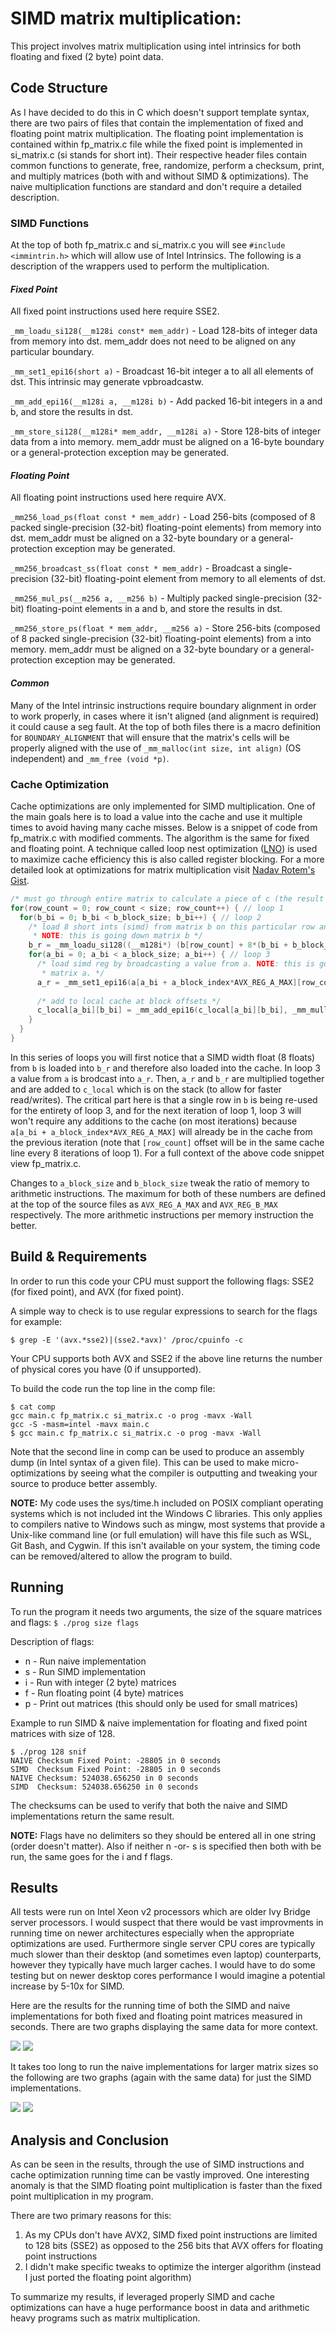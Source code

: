 # SIMD matrix multiplication:
This project involves matrix multiplication using intel intrinsics for both floating and fixed (2 byte) point data.

## Code Structure
As I have decided to do this in C which doesn't support template syntax, there are two pairs of files that contain the implementation of fixed and floating point matrix multiplication.  The floating point implementation is contained within fp_matrix.c file while the fixed point is implemented in si_matrix.c (si stands for short int).  Their respective header files contain common functions to generate, free, randomize, perform a checksum, print, and multiply matrices (both with and without SIMD & optimizations).  The naive multiplication functions are standard and don't require a detailed description. 

### SIMD Functions
At the top of both fp_matrix.c and si_matrix.c you will see `#include <immintrin.h>` which will allow use of Intel Intrinsics.  The following is a description of the wrappers used to perform the multiplication.

#### _Fixed Point_
All fixed point instructions used here require SSE2.

`_mm_loadu_si128(__m128i const* mem_addr)` - Load 128-bits of integer data from memory into dst. mem_addr does not need to be aligned on any particular boundary.

`_mm_set1_epi16(short a)` - Broadcast 16-bit integer a to all all elements of dst. This intrinsic may generate vpbroadcastw.

`_mm_add_epi16(__m128i a, __m128i b)` - Add packed 16-bit integers in a and b, and store the results in dst.

`_mm_store_si128(__m128i* mem_addr, __m128i a)` - Store 128-bits of integer data from a into memory. mem_addr must be aligned on a 16-byte boundary or a general-protection exception may be generated.

#### _Floating Point_
All floating point instructions used here require AVX.

`_mm256_load_ps(float const * mem_addr)` - Load 256-bits (composed of 8 packed single-precision (32-bit) floating-point elements) from memory into dst. mem_addr must be aligned on a 32-byte boundary or a general-protection exception may be generated.

`_mm256_broadcast_ss(float const * mem_addr)` - Broadcast a single-precision (32-bit) floating-point element from memory to all elements of dst.

`_mm256_mul_ps(__m256 a, __m256 b)` - Multiply packed single-precision (32-bit) floating-point elements in a and b, and store the results in dst.

`_mm256_store_ps(float * mem_addr, __m256 a)` - Store 256-bits (composed of 8 packed single-precision (32-bit) floating-point elements) from a into memory. mem_addr must be aligned on a 32-byte boundary or a general-protection exception may be generated.

#### _Common_
Many of the Intel intrinsic instructions require boundary alignment in order to work properly, in cases where it isn't aligned (and alignment is required) it could cause a seg fault.  At the top of both files there is a macro definition for `BOUNDARY_ALIGNMENT` that will ensure that the matrix's cells will be properly aligned with the use of `_mm_malloc(int size, int align)` (OS independent) and `_mm_free (void *p)`.

### Cache Optimization
Cache optimizations are only implemented for SIMD multiplication.  One of the main goals here is to load a value into the cache and use it multiple times to avoid having many cache misses.  Below is a snippet of code from fp_matrix.c with modified comments.  The algorithm is the same for fixed and floating point.  A technique called loop nest optimization ([LNO](https://en.wikipedia.org/wiki/Loop_nest_optimization)) is used to maximize cache efficiency this is also called register blocking.  For a more detailed look at optimizations for matrix multiplication visit [Nadav Rotem's Gist](https://gist.github.com/nadavrot/5b35d44e8ba3dd718e595e40184d03f0).

```c
/* must go through entire matrix to calculate a piece of c (the result matrix) */
for(row_count = 0; row_count < size; row_count++) { // loop 1
  for(b_bi = 0; b_bi < b_block_size; b_bi++) { // loop 2
    /* load 8 short ints (simd) from matrix b on this particular row and block offset.
     * NOTE: this is going down matrix b */
    b_r = _mm_loadu_si128((__m128i*) (b[row_count] + 8*(b_bi + b_block_index * AVX_REG_B_MAX)));
    for(a_bi = 0; a_bi < a_block_size; a_bi++) { // loop 3
      /* load simd reg by broadcasting a value from a. NOTE: this is going across
       * matrix a. */
      a_r = _mm_set1_epi16(a[a_bi + a_block_index*AVX_REG_A_MAX][row_count]);
      
      /* add to local cache at block offsets */
      c_local[a_bi][b_bi] = _mm_add_epi16(c_local[a_bi][b_bi], _mm_mullo_epi16(a_r, b_r));
    }
  }
}
```

In this series of loops you will first notice that a SIMD width float (8 floats) from `b` is loaded into `b_r` and therefore also loaded into the cache.  In loop 3 a value from `a` is brodcast into `a_r`.  Then, `a_r` and `b_r` are multiplied together and are added to `c_local` which is on the stack (to allow for faster read/writes).  The critical part here is that a single row in `b` is being re-used for the entirety of loop 3, and for the next iteration of loop 1, loop 3 will won't require any additions to the cache (on most iterations) because `a[a_bi + a_block_index*AVX_REG_A_MAX]` will already be in the cache from the previous iteration (note that `[row_count]` offset will be in the same cache line every 8 iterations of loop 1).  For a full context of the above code snippet view fp_matrix.c.

Changes to `a_block_size` and `b_block_size` tweak the ratio of memory to arithmetic instructions.  The maximum for both of these numbers are defined at the top of the source files as `AVX_REG_A_MAX` and `AVX_REG_B_MAX` respectively.  The more arithmetic instructions per memory instruction the better.

## Build & Requirements
In order to run this code your CPU must support the following flags: SSE2 (for fixed point), and AVX (for fixed point).

A simple way to check is to use regular expressions to search for the flags for example:

`$ grep -E '(avx.*sse2)|(sse2.*avx)' /proc/cpuinfo -c`

Your CPU supports both AVX and SSE2 if the above line returns the number of physical cores you have (0 if unsupported).

To build the code run the top line in the comp file:
```
$ cat comp
gcc main.c fp_matrix.c si_matrix.c -o prog -mavx -Wall
gcc -S -masm=intel -mavx main.c
$ gcc main.c fp_matrix.c si_matrix.c -o prog -mavx -Wall
```
Note that the second line in comp can be used to produce an assembly dump (in Intel syntax of a given file).  This can be used to make micro-optimizations by seeing what the compiler is outputting and tweaking your source to produce better assembly.

**NOTE:** My code uses the sys/time.h included on POSIX compliant operating systems which is not included int the Windows C libraries.  This only applies to compilers native to Windows such as mingw, most systems that provide a Unix-like command line (or full emulation) will have this file such as WSL, Git Bash, and Cygwin.  If this isn't available on your system, the timing code can be removed/altered to allow the program to build.

## Running
To run the program it needs two arguments, the size of the square matrices and flags:  `$ ./prog size flags`

Description of flags:
* n - Run naive implementation
* s - Run SIMD implementation
* i - Run with integer (2 byte) matrices
* f - Run floating point (4 byte) matrices
* p - Print out matrices (this should only be used for small matrices)

Example to run SIMD & naive implementation for floating and fixed point matrices with size of 128.
```
$ ./prog 128 snif
NAIVE Checksum Fixed Point: -28805 in 0 seconds
SIMD  Checksum Fixed Point: -28805 in 0 seconds
NAIVE Checksum: 524038.656250 in 0 seconds
SIMD  Checksum: 524038.656250 in 0 seconds
```
The checksums can be used to verify that both the naive and SIMD implementations return the same result.

**NOTE:** Flags have no delimiters so they should be entered all in one string (order doesn't matter).  Also if neither n -or- s is specified then both with be run, the same goes for the i and f flags.

## Results
All tests were run on Intel Xeon v2 processors which are older Ivy Bridge server processors.  I would suspect that there would be vast improvments in running time on newer architectures especially when the appropriate optimizations are used.  Furthermore single server CPU cores are typically much slower than their desktop (and sometimes even laptop) counterparts, however they typically have much larger caches.  I would have to do some testing but on newer desktop cores performance I would imagine a potential increase by 5-10x for SIMD.

Here are the results for the running time of both the SIMD and naive implementations for both fixed and floating point matrices measured in seconds.  There are two graphs displaying the same data for more context.

![](images/line_simd_naive.png)
![](images/stack_simd_naive.png)

It takes too long to run the naive implementations for larger matrix sizes so the following are two graphs (again with the same data) for just the SIMD implementations.

![](images/line_simd.png)
![](images/stack_simd.png)

## Analysis and Conclusion
As can be seen in the results, through the use of SIMD instructions and cache optimization running time can be vastly improved.  One interesting anomaly is that the SIMD floating point multiplication is faster than the fixed point multiplication in my program.

There are two primary reasons for this:
1. As my CPUs don't have AVX2, SIMD fixed point instructions are limited to 128 bits (SSE2) as opposed to the 256 bits that AVX offers for floating point instructions
2. I didn't make specific tweaks to optimize the interger algorithm (instead I just ported the floating point algorithm)

To summarize my results, if leveraged properly SIMD and cache optimizations can have a huge performance boost in data and arithmetic heavy programs such as matrix multiplication.
